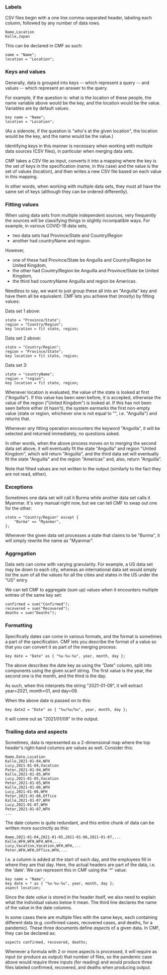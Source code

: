 ### Labels

CSV files begin with a one line comma-separated header, labeling each column, followed by any number of data rows.

```
Name,Location
Kalle,Japan
```

This can be declared in CMF as such:

```
name = "Name";
location = "Location";
```

### Keys and values

Generally, data is grouped into keys -- which represent a query -- and values -- which represent an answer to the query.

For example, if the question is: what is the location of these people, the name variable above would be the key, and the location would be the value. Variables are by default values.

```
key name = "Name";
location = "Location";
```

(As a sidenote, if the question is "who's at the given location", the location would be the key, and the name would be the value.)

Identifying keys in this manner is necessary when working with multiple data sources (CSV files), in particular when merging data sets.

CMF takes a CSV file as input, converts it into a mapping where the key is the set of keys in the specification (name, in this case) and the value is the set of values (location), and then writes a new CSV file based on each value in this mapping.

In other words, when working with multiple data sets, they must all have the same set of keys (although they can be ordered differently).

### Fitting values

When using data sets from multiple independent sources, very frequently the sources will be classifying things in slightly incompatible ways. For example, in various COVID-19 data sets,
* two data sets had Province/State and Country/Region
* another had countryName and region.

However,
* one of these had Province/State be Anguilla and Country/Region be United Kingdom,
* the other had Country/Region be Anguilla and Province/State be United Kingdom,
* the third had countryName Anguilla and region be Americas.

Needless to say, we want to just group these all into an "Anguilla" key and have them all be equivalent. CMF lets you achieve that (mostly) by fitting values:

Data set 1 above:

```
state = "Province/State";
region = "Country/Region";
key location = fit state, region;
```

Data set 2 above:

```
state = "Country/Region";
region = "Province/State";
key location = fit state, region;
```

Data set 3:

```
state = "countryName";
region = "region";
key location = fit state, region;
```

Whenever location is evaluated, the value of the state is looked at first ("Anguilla"). If this value has been seen before, it is accepted, otherwise the value of the region ("United Kingdom") is looked at. If this has not been seen before either (it hasn't), the system earmarks the first non-empty value (state or region, whichever one is not equal to "", i.e. "Anguilla") and returns that.

Whenever *any* fitting operation encounters the keyword "Anguilla", it will be selected and returned immediately, no questions asked.

In other words, when the above process moves on to merging the second data set above, it will eventually fit the state "Anguilla" and region "United Kingdom", which will return "Anguilla", and the third data set will eventually fit the state "Anguilla" and the region "Americas" and, also, return "Anguilla".

Note that fitted values are not written to the output (similarly to the fact they are not read, either).

### Exceptions

Sometimes one data set will call it Burma while another data set calls it Myanmar. It's very manual right now, but we can tell CMF to swap out one for the other:

```
state = "Country/Region" except {
    "Burma" == "Myanmar",
};
```

Whenever the given data set processes a state that claims to be "Burma", it will simply rewrite the name as "Myanmar".

### Aggregation

Data sets can come with varying granularity. For example, a US data set may be down to each city, whereas an international data set would simply list the sum of all the values for all the cities and states in the US under the "US" entry.

We can tell CMF to aggregate (sum up) values when it encounters multiple entries of the same key set:

```
confirmed = sum("Confirmed");
recovered = sum("Recovered");
deaths = sum("Deaths");
```

### Formatting

Specifically dates can come in various formats, and the format is sometimes a part of the specification. CMF lets you describe the format of a value so that you can convert it as part of the merging process:

```
key date = "Date" as { "%u-%u-%u", year, month, day };
```

The above describes the date key as using the "Date" column, split into components using the given scanf string. The first value is the year, the second one is the month, and the third is the day.

As such, when this interprets the string "2021-01-09", it will extract year=2021, month=01, and day=09.

When the above date is passed on to this:

```
key date2 = "Date" as { "%u/%u/%u", year, month, day };
```

it will come out as "2021/01/09" in the output.

### Trailing data and aspects

Sometimes, data is represented as a 2-dimensional map where the top header's right-hand columns are values as well. Consider this:

```
Name,Date,Location
Kalle,2021-01-04,WFH
Lucy,2021-01-04,Vacation
Peter,2021-01-04,WFH
Kalle,2021-01-05,WFH
Lucy,2021-01-05,Vacation
Peter,2021-01-05,WFH
Kalle,2021-01-06,WFH
Lucy,2021-01-06,WFH
Peter,2021-01-06,Office
Kalle,2021-01-07,WFH
Lucy,2021-01-07,WFH
Peter,2021-01-07,WFH
...
```

The date column is quite redundant, and this entire chunk of data can be written more succinctly as this:

```
Name,2021-01-04,2021-01-05,2021-01-06,2021-01-07,...
Kalle,WFH,WFH,WFH,WFH,...
Lucy,Vacation,Vacation,WFH,WFH,...
Peter,WFH,WFH,Office,WFH,...
```

I.e. a column is added at the start of each day, and the employees fill in where they are that day.
Here, the actual headers are part of the data, i.e. the 'date'. We can represent this in CMF using the '*' value:

```
key name = "Name";
key date = * as { "%u-%u-%u", year, month, day };
aspect location;
```

Since the date *value* is stored in the header itself, we also need to explain what the individual values below it mean. The third line declares the name of the value in the date columns.

In some cases there are multiple files with the same keys, each containing different data (e.g. confirmed cases, recovered cases, and deaths, for a pandemic). These three documents define *aspects* of a given data. In CMF, they can be declared as:

```
aspects confirmed, recovered, deaths;
```

Whenever a formula with 2 or more aspects is processed, it will require as input (or produce as output) that number of files, so the pandemic case above would require three inputs (for reading) and would produce three files labeled confirmed, recovered, and deaths when producing output.
